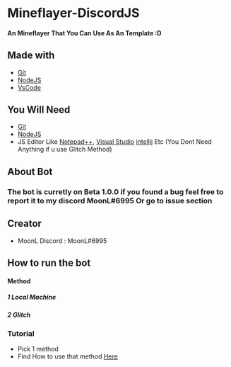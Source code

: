 # Mineflayer-DiscordJS

#### An Mineflayer That You Can Use As An Template :D


## Made with

* [Git](https://git-scm.com/)
* [NodeJS](www.nodejs.org/)
* [VsCode](https://code.visualstudio.com/)

## You Will Need

* [Git](https://git-scm.com/)
* [NodeJS](www.nodejs.org/)
* JS Editor Like [Notepad++](https://notepad-plus-plus.org/downloads/), [Visual Studio](https://visualstudio.microsoft.com/) [intellij](https://www.jetbrains.com/idea) Etc
(You Dont Need Anything if u use Glitch Method)

## About Bot

### The bot is curretly on Beta 1.0.0 if you found a bug feel free to report it to my discord MoonL#6995 Or go to issue section

## Creator

* MoonL Discord : MoonL#6995

## How to run the bot 


#### Method
##### 1 Local Machine
##### 2 Glitch

### Tutorial

* Pick 1 method 
* Find How to use that method [Here](https://github.com/MoonLGH/Mineflayer-DiscordJS-Template/tree/master/Bot%20Tutorial)
